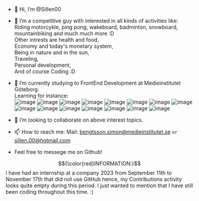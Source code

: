- 👋 Hi, I’m @Sillen00
- 👀 I’m a competitive guy with interested in all kinds of activities like: Riding motorcykle, ping pong, wakeboard, badminton, snowboard, mountainbiking and much much more :D <br>Other intrests are health and food, <br>Economy and today's monetary system, <br>Being in nature and in the sun, <br> Traveling, <br>Personal development, <br>And of course Coding :D
      
- 🌱 I’m currently studying to FrontEnd Development at Medieinstitutet Göteborg. <br>
Learning for instance:<br> ![image](https://user-images.githubusercontent.com/114336470/216715500-c5f61dce-0599-4cb8-a3b1-1c03bfefabce.png)
![image](https://user-images.githubusercontent.com/114336470/216715743-f88cadd6-ac6c-4f58-a424-e773ba95043f.png)
![image](https://user-images.githubusercontent.com/114336470/216715774-16004d3b-705a-4f56-99a8-f3f00d2b4b5b.png)
![image](https://user-images.githubusercontent.com/114336470/216715803-4e67cafe-1a70-45ce-8bff-05ad16fcb988.png)
![image](https://user-images.githubusercontent.com/114336470/216715940-1ecbb613-1fe8-439d-8c2f-ba1e9ff5ac8b.png)
![image](https://user-images.githubusercontent.com/114336470/216715964-6dc8da52-e438-4ae2-a476-3b8c315ee7f3.png)
![image](https://user-images.githubusercontent.com/114336470/216716216-799b6d1d-8b45-4a6e-a0ec-9d568deeecfd.png)
![image](https://user-images.githubusercontent.com/114336470/216716240-734dd0ce-fc43-4daa-a328-9f7874a5f735.png)
![image](https://github.com/Sillen00/Sillen00/assets/114336470/457781e7-7163-4df9-a252-eff9ea0d5076)
![image](https://github.com/Sillen00/Sillen00/assets/114336470/fc3b32db-ea1e-47f7-810a-97d22219997e)
![image](https://github.com/Sillen00/Sillen00/assets/114336470/25d1c8b1-eba2-4ebc-99b4-dd868f268140)
![image](https://github.com/Sillen00/Sillen00/assets/114336470/451a98d3-ddd3-4f05-b668-024e049c2dee)
![image](https://github.com/Sillen00/Sillen00/assets/114336470/fe3a2ef2-65b6-4870-abb8-b3e923942afd)
![image](https://github.com/Sillen00/Sillen00/assets/114336470/38bde6af-0413-4349-a678-d1cfcc9c8784)
![image](https://github.com/Sillen00/Sillen00/assets/114336470/6ba60368-495a-4c5b-9fd4-55c240a94e7d)

      
- 🤝 I’m looking to collaborate on above interest topics.

- 📫 How to reach me: Mail: bengtsson.simon@medieinstitutet.se `or` sillen.00@hotmail.com
- Feel free to messege me on Github!

$${\color{red}INFORMATION:}$$ I have had an internship at a company 2023 from September 11th to November 17th that did not use GitHub hence, my Contributions activity looks quite empty during this period. I just wanted to mention that I have still been coding throughout this time. :)

